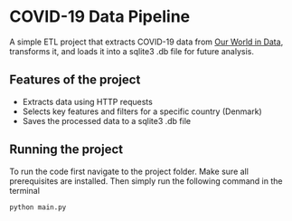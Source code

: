# COVID-19 Data Pipeline

A simple ETL project that extracts COVID-19 data from [Our World in Data](https://ourworldindata.org/), transforms it, and loads it into a sqlite3 .db file for future analysis.

## Features of the project
- Extracts data using HTTP requests
- Selects key features and filters for a specific country (Denmark)
- Saves the processed data to a sqlite3 .db file


## Running the project
To run the code first navigate to the project folder. Make sure all prerequisites are installed. Then simply run the following command in the terminal

```bash
python main.py